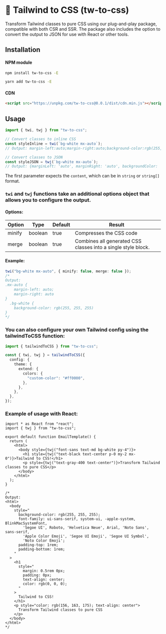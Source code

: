 # 🔄 Tailwind to CSS (tw-to-css)

Transform Tailwind classes to pure CSS using our plug-and-play package, compatible with both CSR and SSR. The package also includes the option to convert the output to JSON for use with React or other tools.

## Installation

#### NPM module

```sh
npm install tw-to-css -E
```

```sh
yarn add tw-to-css -E
```

#### CDN
```html
<script src="https://unpkg.com/tw-to-css@0.0.1/dist/cdn.min.js"></script>
```

## Usage

```typescript
import { twi, twj } from "tw-to-css";

// Convert classes to inline CSS
const styleInline = twi(`bg-white mx-auto`);
// Output: margin-left:auto;margin-right:auto;background-color:rgb(255, 255, 255);

// Convert classes to JSON
const styleJSON = twj(`bg-white mx-auto`);
// Output: {marginLeft: 'auto', marginRight: 'auto', backgroundColor: 'rgb(255, 255, 255)'}
```

The first parameter expects the `content`, which can be in `string` or `string[]` format.

### `twi` and `twj` functions take an additional options object that allows you to configure the output.

#### Options:

| Option | Type    | Default | Result                                                        |
| ------ | ------- | ------- | ------------------------------------------------------------- |
| minify | boolean | true    | Compresses the CSS code                                       |
| merge  | boolean | true    | Combines all generated CSS classes into a single style block. |

#### Example:

```typescript
twi("bg-white mx-auto", { minify: false, merge: false });
/*
Output:
.mx-auto {
    margin-left: auto;
    margin-right: auto
}
  .bg-white {
    background-color: rgb(255, 255, 255)
}
*/
```

### You can also configure your own Tailwind config using the tailwindToCSS function:

```typescript
import { tailwindToCSS } from "tw-to-css";

const { twi, twj } = tailwindToCSS({
  config: {
    theme: {
      extend: {
        colors: {
          "custom-color": "#ff0000",
        },
      },
    },
  },
});
```

### Example of usage with React:

```tsx
import * as React from "react";
import { twj } from "tw-to-css";

export default function EmailTemplate() {
  return (
    <html>
      <body style={twj("font-sans text-md bg-white py-4")}>
        <h1 style={twj("text-black text-center p-0 my-2 mx-0")}>Tailwind to CSS!</h1>
        <p style={twj("text-gray-400 text-center")}>Transform Tailwind classes to pure CSS</p>
      </body>
    </html>
  );
}

/*
Output:
<html>
  <body
    style="
      background-color: rgb(255, 255, 255);
      font-family: ui-sans-serif, system-ui, -apple-system, BlinkMacSystemFont,
        'Segoe UI', Roboto, 'Helvetica Neue', Arial, 'Noto Sans', sans-serif,
        'Apple Color Emoji', 'Segoe UI Emoji', 'Segoe UI Symbol',
        'Noto Color Emoji';
      padding-top: 1rem;
      padding-bottom: 1rem;
    "
  >
    <h1
      style="
        margin: 0.5rem 0px;
        padding: 0px;
        text-align: center;
        color: rgb(0, 0, 0);
      "
    >
      Tailwind to CSS!
    </h1>
    <p style="color: rgb(156, 163, 175); text-align: center">
      Transform Tailwind classes to pure CSS
    </p>
  </body>
</html>
*/
```
